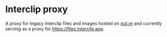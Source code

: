 # Interclip proxy
 
A proxy for legacy Interclip files and images hosted on [put.re](https://put.re/) and currently serving as a proxy for https://files.interclip.app.
